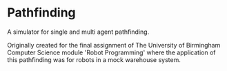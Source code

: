 # Pathfinding
A simulator for single and multi agent pathfinding.

Originally created for the final assignment of The University of Birmingham Computer Science module 'Robot Programming' where the application of this pathfinding was for robots in a mock warehouse system.
